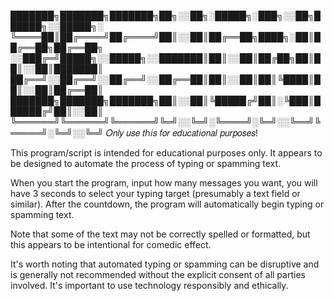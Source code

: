 ███████╗███████╗███████╗██╗░░██╗░█████╗░███╗░░██╗██████╗░░█████╗░
╚════██║██╔════╝██╔════╝██║░░██║██╔══██╗████╗░██║██╔══██╗██╔══██╗
░░███╔═╝█████╗░░█████╗░░███████║██║░░██║██╔██╗██║██║░░██║███████║
██╔══╝░░██╔══╝░░██╔══╝░░██╔══██║██║░░██║██║╚████║██║░░██║██╔══██║
███████╗███████╗███████╗██║░░██║╚█████╔╝██║░╚███║██████╔╝██║░░██║
╚══════╝╚══════╝╚══════╝╚═╝░░╚═╝░╚════╝░╚═╝░░╚══╝╚═════╝░╚═╝░░╚═╝
𝑂𝑛𝑙𝑦 𝑢𝑠𝑒 𝑡ℎ𝑖𝑠 𝑓𝑜𝑟 𝑒𝑑𝑢𝑐𝑎𝑡𝑖𝑜𝑛𝑎𝑙 𝑝𝑢𝑟𝑝𝑜𝑠𝑒𝑠!



This program/script is intended for educational purposes only. It appears to be designed to automate the process of typing or spamming text.

When you start the program, input how many messages you want, 
you will have 3 seconds to select your typing target (presumably a text field or similar). 
After the countdown, the program will automatically begin typing or spamming text.

Note that some of the text may not be correctly spelled or formatted,
but this appears to be intentional for comedic effect.

It's worth noting that automated typing or spamming can be disruptive and is generally not recommended without the explicit consent of all parties involved. 
It's important to use technology responsibly and ethically.
